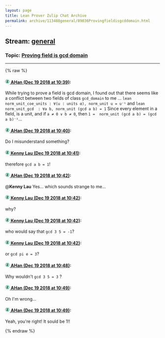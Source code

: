 ```yaml
---
layout: page
title: Lean Prover Zulip Chat Archive 
permalink: archive/113488general/89036Provingfieldisgcddomain.html
---
```


## Stream: [general](index.html)
### Topic: [Proving field is gcd domain](89036Provingfieldisgcddomain.html)

---


{% raw %}
#### [![Click to go to Zulip](../../assets/img/zulip2.png) AHan (Dec 19 2018 at 10:39)](https://leanprover.zulipchat.com/#narrow/stream/113488-general/topic/Proving%20field%20is%20gcd%20domain/near/152170274):
While trying to prove a field is gcd domain, I found out that there seems like a conflict between two fields of class `gcd_domain` to me ...
```lean norm_unit_coe_units : ∀(u : units α), norm_unit u = u⁻¹``` and 
```lean norm_unit_gcd  : ∀a b, norm_unit (gcd a b) = 1```
Since every element in a  field, is a unit, and if `a ≠ 0 ∨ b ≠ 0`, then `1 =  norm_unit (gcd a b) = (gcd a b)⁻¹`...

#### [![Click to go to Zulip](../../assets/img/zulip2.png) AHan (Dec 19 2018 at 10:40)](https://leanprover.zulipchat.com/#narrow/stream/113488-general/topic/Proving%20field%20is%20gcd%20domain/near/152170344):
Do I misunderstand something?

#### [![Click to go to Zulip](../../assets/img/zulip2.png) Kenny Lau (Dec 19 2018 at 10:41)](https://leanprover.zulipchat.com/#narrow/stream/113488-general/topic/Proving%20field%20is%20gcd%20domain/near/152170398):
therefore `gcd a b = 1`!

#### [![Click to go to Zulip](../../assets/img/zulip2.png) AHan (Dec 19 2018 at 10:42)](https://leanprover.zulipchat.com/#narrow/stream/113488-general/topic/Proving%20field%20is%20gcd%20domain/near/152170448):
@**Kenny Lau**  Yes... which sounds strange to me...

#### [![Click to go to Zulip](../../assets/img/zulip2.png) Kenny Lau (Dec 19 2018 at 10:42)](https://leanprover.zulipchat.com/#narrow/stream/113488-general/topic/Proving%20field%20is%20gcd%20domain/near/152170452):
why?

#### [![Click to go to Zulip](../../assets/img/zulip2.png) Kenny Lau (Dec 19 2018 at 10:42)](https://leanprover.zulipchat.com/#narrow/stream/113488-general/topic/Proving%20field%20is%20gcd%20domain/near/152170453):
who would say that `gcd 3 5 = -1`?

#### [![Click to go to Zulip](../../assets/img/zulip2.png) Kenny Lau (Dec 19 2018 at 10:42)](https://leanprover.zulipchat.com/#narrow/stream/113488-general/topic/Proving%20field%20is%20gcd%20domain/near/152170458):
or `gcd pi e = 3`?

#### [![Click to go to Zulip](../../assets/img/zulip2.png) AHan (Dec 19 2018 at 10:48)](https://leanprover.zulipchat.com/#narrow/stream/113488-general/topic/Proving%20field%20is%20gcd%20domain/near/152170769):
Why wouldn't `gcd 3 5 = 3` ?

#### [![Click to go to Zulip](../../assets/img/zulip2.png) AHan (Dec 19 2018 at 10:49)](https://leanprover.zulipchat.com/#narrow/stream/113488-general/topic/Proving%20field%20is%20gcd%20domain/near/152170811):
Oh I'm wrong...

#### [![Click to go to Zulip](../../assets/img/zulip2.png) AHan (Dec 19 2018 at 10:49)](https://leanprover.zulipchat.com/#narrow/stream/113488-general/topic/Proving%20field%20is%20gcd%20domain/near/152170821):
Yeah, you're right! It sould be 1!!


{% endraw %}
